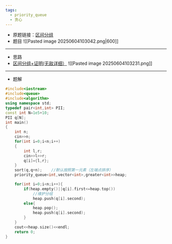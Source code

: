 ```yaml
---
tags:
  - priority_queue
  - 贪心
---
```

- 原题链接：[区间分组](https://www.acwing.com/problem/content/description/908/)
- 题目
![[Pasted image 20250604103042.png|600]]
---
- 思路
- [区间分组+证明(无敌详细）](https://www.acwing.com/solution/content/62600/)
![[Pasted image 20250604103231.png]]
---
- 题解
```cpp
#include<iostream>
#include<queue>
#include<algorithm>
using namespace std;
typedef pair<int,int> PII;
const int N=1e5+10;
PII q[N];
int main()
{
    int n;
    cin>>n;
    for(int i=0;i<n;i++)
    {
        int l,r;
        cin>>l>>r;
        q[i]={l,r};
    }
    sort(q,q+n);    //默认按照第一元素（左端点排序）
    priority_queue<int,vector<int>,greater<int>>heap;

    for(int i=0;i<n;i++){
        if(heap.empty()||q[i].first<=heap.top())
        	//维护分组
            heap.push(q[i].second);
        else{
            heap.pop();
            heap.push(q[i].second);
        }
    }
    cout<<heap.size()<<endl;
    return 0;
}
```

